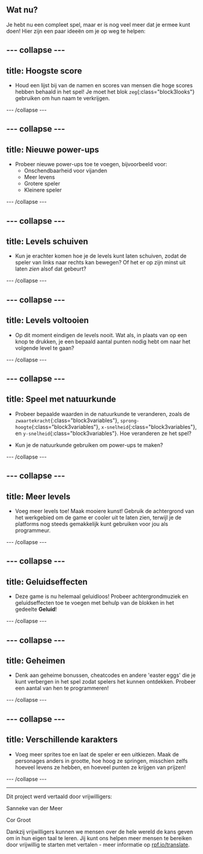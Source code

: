 ## Wat nu?

Je hebt nu een compleet spel, maar er is nog veel meer dat je ermee kunt doen! Hier zijn een paar ideeën om je op weg te helpen:

--- collapse ---
---
title: Hoogste score
---

+ Houd een lijst bij van de namen en scores van mensen die hoge scores hebben behaald in het spel! Je moet het blok `zeg`{:class="block3looks"} gebruiken om hun naam te verkrijgen.

--- /collapse ---

--- collapse ---
---
title: Nieuwe power-ups
---

+ Probeer nieuwe power-ups toe te voegen, bijvoorbeeld voor: 
  + Onschendbaarheid voor vijanden
  + Meer levens
  + Grotere speler
  + Kleinere speler

--- /collapse ---

--- collapse ---
---
title: Levels schuiven
---

+ Kun je erachter komen hoe je de levels kunt laten schuiven, zodat de speler van links naar rechts kan bewegen? Of het er op zijn minst uit laten *zien* alsof dat gebeurt?

--- /collapse ---

--- collapse ---
---
title: Levels voltooien
---

+ Op dit moment eindigen de levels nooit. Wat als, in plaats van op een knop te drukken, je een bepaald aantal punten nodig hebt om naar het volgende level te gaan?

--- /collapse ---

--- collapse ---
---
title: Speel met natuurkunde
---

+ Probeer bepaalde waarden in de natuurkunde te veranderen, zoals de `zwaartekracht`{:class="block3variables"}, `sprong-hoogte`{:class="block3variables"}, `x-snelheid`{:class="block3variables"}, en `y-snelheid`{:class="block3variables"}. Hoe veranderen ze het spel?

+ Kun je de natuurkunde gebruiken om power-ups te maken?

--- /collapse ---

--- collapse ---
---
title: Meer levels
---

+ Voeg meer levels toe! Maak mooiere kunst! Gebruik de achtergrond van het werkgebied om de game er cooler uit te laten zien, terwijl je de platforms nog steeds gemakkelijk kunt gebruiken voor jou als programmeur.

--- /collapse ---

--- collapse ---
---
title: Geluidseffecten
---

+ Deze game is nu helemaal geluidloos! Probeer achtergrondmuziek en geluidseffecten toe te voegen met behulp van de blokken in het gedeelte **Geluid**!

--- /collapse ---

--- collapse ---
---
title: Geheimen
---

+ Denk aan geheime bonussen, cheatcodes en andere 'easter eggs' die je kunt verbergen in het spel zodat spelers het kunnen ontdekken. Probeer een aantal van hen te programmeren!

--- /collapse ---

--- collapse ---
---
title: Verschillende karakters
---

+ Voeg meer sprites toe en laat de speler er een uitkiezen. Maak de personages anders in grootte, hoe hoog ze springen, misschien zelfs hoeveel levens ze hebben, en hoeveel punten ze krijgen van prijzen! 

--- /collapse ---

***

Dit project werd vertaald door vrijwilligers:

Sanneke van der Meer

Cor Groot

Dankzij vrijwilligers kunnen we mensen over de hele wereld de kans geven om in hun eigen taal te leren. Jij kunt ons helpen meer mensen te bereiken door vrijwillig te starten met vertalen - meer informatie op [rpf.io/translate](https://rpf.io/translate).